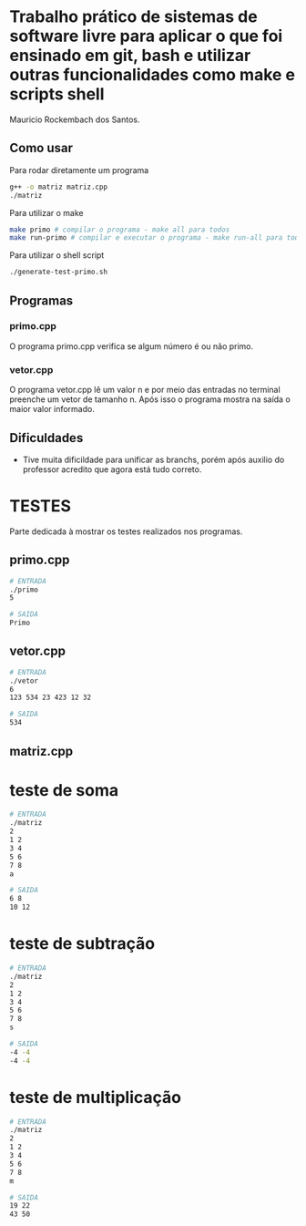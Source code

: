 # Trabalho prático de sistemas de software livre para aplicar o que foi ensinado em git, bash e utilizar outras funcionalidades como make e scripts shell

Mauricio Rockembach dos Santos.

## Como usar

Para rodar diretamente um programa

```sh
g++ -o matriz matriz.cpp
./matriz
```

Para utilizar o make

```sh
make primo # compilar o programa - make all para todos
make run-primo # compilar e executar o programa - make run-all para todos

```

Para utilizar o shell script

```sh
./generate-test-primo.sh

```

## Programas

### primo.cpp

O programa primo.cpp verifica se algum número é ou não primo.

### vetor.cpp

O programa vetor.cpp lê um valor n e por meio das entradas no terminal preenche um vetor de tamanho n. Após isso o programa mostra na saída o maior valor informado.

## Dificuldades

- Tive muita dificildade para unificar as branchs, porém após auxilio do professor acredito que agora está tudo correto.

# TESTES

Parte dedicada à mostrar os testes realizados nos programas.

## primo.cpp

```sh
# ENTRADA
./primo
5

# SAIDA
Primo
```

## vetor.cpp

```sh
# ENTRADA
./vetor
6
123 534 23 423 12 32

# SAIDA
534
```

## matriz.cpp

# teste de soma

```sh
# ENTRADA
./matriz
2
1 2
3 4
5 6
7 8
a

# SAIDA
6 8
10 12
```

# teste de subtração

```sh
# ENTRADA
./matriz
2
1 2
3 4
5 6
7 8
s

# SAIDA
-4 -4
-4 -4
```

# teste de multiplicação

```sh
# ENTRADA
./matriz
2
1 2
3 4
5 6
7 8
m

# SAIDA
19 22
43 50
```